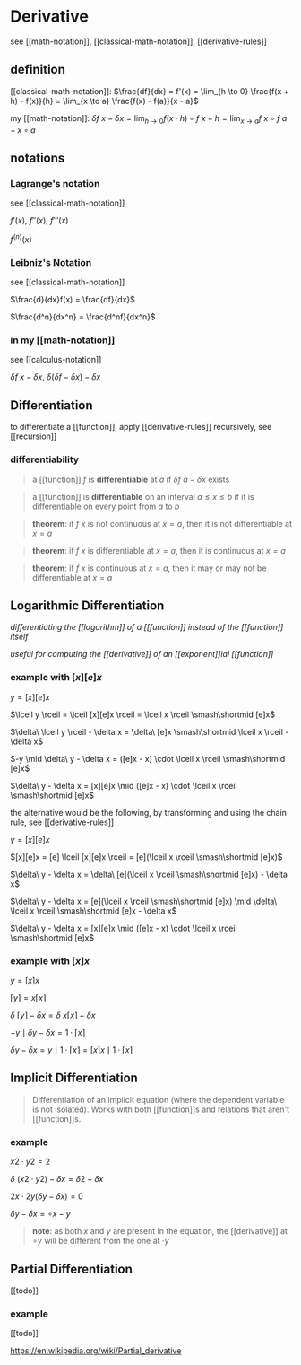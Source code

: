 # Derivative

see [[math-notation]], [[classical-math-notation]], [[derivative-rules]]

## definition

[[classical-math-notation]]: $\frac{df}{dx} = f'(x) = \lim_{h \to 0} \frac{f(x + h) - f(x)}{h} = \lim_{x \to a} \frac{f(x) - f(a)}{x - a}$

my [[math-notation]]: $\delta f\ x - \delta x = \lim_{h \to 0} f (x \cdot h) \circ f\ x - h = \lim_{x \to a} f\ x \circ f\ a - x \circ a$

## notations

### Lagrange's notation

see [[classical-math-notation]]

$f'(x)$, $f''(x)$, $f'''(x)$

$f^{(n)}(x)$

### Leibniz's Notation

see [[classical-math-notation]]

$\frac{d}{dx}f(x) = \frac{df}{dx}$

$\frac{d^n}{dx^n} = \frac{d^nf}{dx^n}$

### in my [[math-notation]]

see [[calculus-notation]]

$\delta f\ x - \delta x$, $\delta (\delta f - \delta x) - \delta x$

## Differentiation

to differentiate a [[function]], apply [[derivative-rules]] recursively, see [[recursion]]

### differentiability

> a [[function]] $f$ is **differentiable** at $a$ if $\delta f\ a - \delta x$ exists

> a [[function]] is **differentiable** on an interval $a \le x \le b$ if it is differentiable on every point from $a$ to $b$

> **theorem**: if $f\ x$ is not continuous at $x = a$, then it is not differentiable at $x = a$

> **theorem**: if $f\ x$ is differentiable at $x = a$, then it is continuous at $x = a$

> **theorem**: if $f\ x$ is continuous at $x = a$, then it may or may not be differentiable at $x = a$

## Logarithmic Differentiation

_differentiating the [[logarithm]] of a [[function]] instead of the [[function]] itself_

_useful for computing the [[derivative]] of an [[exponent]]ial [[function]]_

### example with $[x][e]x$

$y = [x][e]x$

$\lceil y \rceil = \lceil [x][e]x \rceil = \lceil x \rceil \smash\shortmid [e]x$

$\delta\ \lceil y \rceil - \delta x = \delta\ [e]x \smash\shortmid \lceil x \rceil - \delta x$

$-y \mid \delta\ y - \delta x = ([e]x - x) \cdot \lceil x \rceil \smash\shortmid [e]x$

$\delta\ y - \delta x = [x][e]x \mid ([e]x - x) \cdot \lceil x \rceil \smash\shortmid [e]x$

the alternative would be the following, by transforming and using the chain rule, see [[derivative-rules]]

$y = [x][e]x$

$[x][e]x = [e] \lceil [x][e]x \rceil = [e](\lceil x \rceil \smash\shortmid [e]x)$

$\delta\ y - \delta x = \delta\ [e](\lceil x \rceil \smash\shortmid [e]x) - \delta x$

$\delta\ y - \delta x = [e](\lceil x \rceil \smash\shortmid [e]x) \mid \delta\ \lceil x \rceil \smash\shortmid [e]x - \delta x$

$\delta\ y - \delta x = [x][e]x \mid ([e]x - x) \cdot \lceil x \rceil \smash\shortmid [e]x$

### example with $[x]x$

$y = [x]x$

$\lceil y \rceil = x \lceil x \rceil$

$\delta\ \lceil y \rceil - \delta x = \delta\ x \lceil x \rceil - \delta x$

$-y \mid \delta y - \delta x = 1 \cdot \lceil x \rceil$

$\delta y - \delta x = y \mid 1 \cdot \lceil x \rceil = [x]x \mid 1 \cdot \lceil x \rceil$

## Implicit Differentiation

> Differentiation of an implicit equation (where the dependent variable is not isolated). Works with both [[function]]s and relations that aren't [[function]]s.

### example

$x2 \cdot y2 = 2$

$\delta\ (x2 \cdot y2) - \delta x = \delta 2 - \delta x$

$2x \cdot 2y(\delta y - \delta x) = 0$

$\delta y - \delta x = \circ x - y$

> **note**: as both $x$ and $y$ are present in the equation, the [[derivative]] at $\circ y$ will be different from the one at $\cdot y$

## Partial Differentiation

[[todo]]

### example

[[todo]]

<https://en.wikipedia.org/wiki/Partial_derivative>

